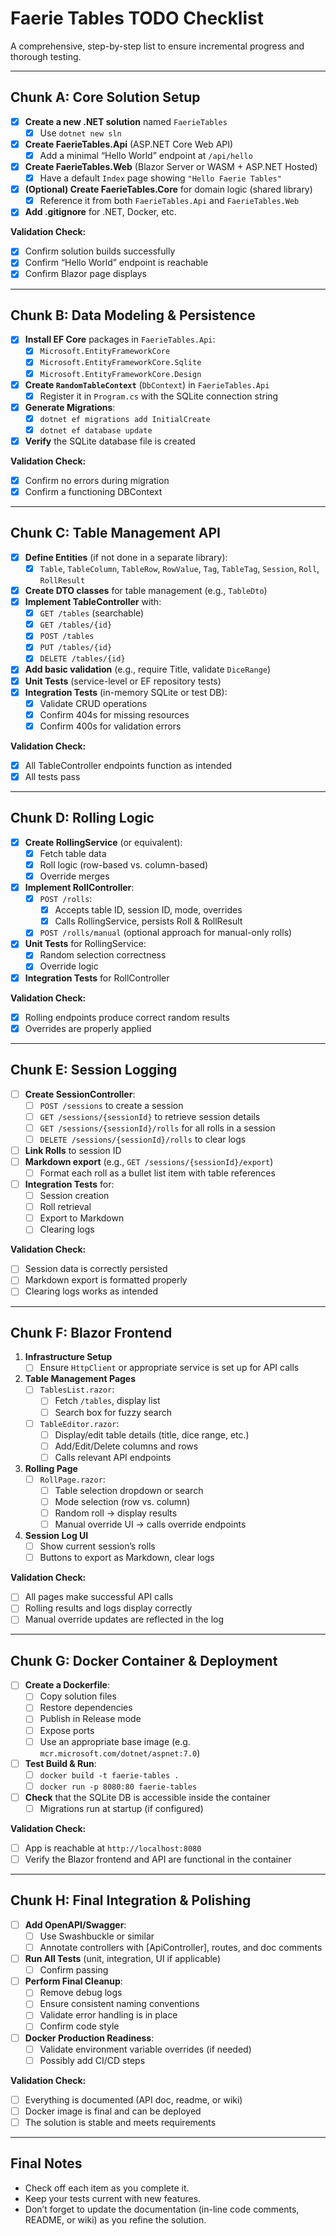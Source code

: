 # Faerie Tables TODO Checklist

A comprehensive, step-by-step list to ensure incremental progress and thorough testing.

---

## Chunk A: Core Solution Setup

- [x] **Create a new .NET solution** named `FaerieTables`
  - [x] Use `dotnet new sln`
- [x] **Create FaerieTables.Api** (ASP.NET Core Web API)
  - [x] Add a minimal “Hello World” endpoint at `/api/hello`
- [x] **Create FaerieTables.Web** (Blazor Server or WASM + ASP.NET Hosted)
  - [x] Have a default `Index` page showing `"Hello Faerie Tables"`
- [x] **(Optional) Create FaerieTables.Core** for domain logic (shared library)
  - [x] Reference it from both `FaerieTables.Api` and `FaerieTables.Web`
- [x] **Add .gitignore** for .NET, Docker, etc.

**Validation Check:**
- [x] Confirm solution builds successfully
- [x] Confirm “Hello World” endpoint is reachable
- [x] Confirm Blazor page displays

---

## Chunk B: Data Modeling & Persistence

- [x] **Install EF Core** packages in `FaerieTables.Api`:
  - [x] `Microsoft.EntityFrameworkCore`
  - [x] `Microsoft.EntityFrameworkCore.Sqlite`
  - [x] `Microsoft.EntityFrameworkCore.Design`
- [x] **Create `RandomTableContext`** (`DbContext`) in `FaerieTables.Api`
  - [x] Register it in `Program.cs` with the SQLite connection string
- [x] **Generate Migrations**:
  - [x] `dotnet ef migrations add InitialCreate`
  - [x] `dotnet ef database update`
- [x] **Verify** the SQLite database file is created

**Validation Check:**
- [x] Confirm no errors during migration
- [x] Confirm a functioning DBContext

---

## Chunk C: Table Management API

- [x] **Define Entities** (if not done in a separate library):
  - [x] `Table`, `TableColumn`, `TableRow`, `RowValue`, `Tag`, `TableTag`, `Session`, `Roll`, `RollResult`
- [x] **Create DTO classes** for table management (e.g., `TableDto`)
- [x] **Implement TableController** with:
  - [x] `GET /tables` (searchable)
  - [x] `GET /tables/{id}`
  - [x] `POST /tables`
  - [x] `PUT /tables/{id}`
  - [x] `DELETE /tables/{id}`
- [x] **Add basic validation** (e.g., require Title, validate `DiceRange`)
- [x] **Unit Tests** (service-level or EF repository tests)
- [x] **Integration Tests** (in-memory SQLite or test DB):
  - [x] Validate CRUD operations
  - [x] Confirm 404s for missing resources
  - [x] Confirm 400s for validation errors

**Validation Check:**
- [x] All TableController endpoints function as intended
- [x] All tests pass

---

## Chunk D: Rolling Logic

- [x] **Create RollingService** (or equivalent):
  - [x] Fetch table data
  - [x] Roll logic (row-based vs. column-based)
  - [x] Override merges
- [x] **Implement RollController**:
  - [x] `POST /rolls`:
    - [x] Accepts table ID, session ID, mode, overrides
    - [x] Calls RollingService, persists Roll & RollResult
  - [x] `POST /rolls/manual` (optional approach for manual-only rolls)
- [x] **Unit Tests** for RollingService:
  - [x] Random selection correctness
  - [x] Override logic
- [x] **Integration Tests** for RollController

**Validation Check:**
- [x] Rolling endpoints produce correct random results
- [x] Overrides are properly applied

---

## Chunk E: Session Logging

- [ ] **Create SessionController**:
  - [ ] `POST /sessions` to create a session
  - [ ] `GET /sessions/{sessionId}` to retrieve session details
  - [ ] `GET /sessions/{sessionId}/rolls` for all rolls in a session
  - [ ] `DELETE /sessions/{sessionId}/rolls` to clear logs
- [ ] **Link Rolls** to session ID
- [ ] **Markdown export** (e.g., `GET /sessions/{sessionId}/export`)
  - [ ] Format each roll as a bullet list item with table references
- [ ] **Integration Tests** for:
  - [ ] Session creation
  - [ ] Roll retrieval
  - [ ] Export to Markdown
  - [ ] Clearing logs

**Validation Check:**
- [ ] Session data is correctly persisted
- [ ] Markdown export is formatted properly
- [ ] Clearing logs works as intended

---

## Chunk F: Blazor Frontend

1. **Infrastructure Setup**
   - [ ] Ensure `HttpClient` or appropriate service is set up for API calls

2. **Table Management Pages**
   - [ ] `TablesList.razor`:
     - [ ] Fetch `/tables`, display list
     - [ ] Search box for fuzzy search
   - [ ] `TableEditor.razor`:
     - [ ] Display/edit table details (title, dice range, etc.)
     - [ ] Add/Edit/Delete columns and rows
     - [ ] Calls relevant API endpoints

3. **Rolling Page**
   - [ ] `RollPage.razor`:
     - [ ] Table selection dropdown or search
     - [ ] Mode selection (row vs. column)
     - [ ] Random roll -> display results
     - [ ] Manual override UI -> calls override endpoints

4. **Session Log UI**
   - [ ] Show current session’s rolls
   - [ ] Buttons to export as Markdown, clear logs

**Validation Check:**
- [ ] All pages make successful API calls
- [ ] Rolling results and logs display correctly
- [ ] Manual override updates are reflected in the log

---

## Chunk G: Docker Container & Deployment

- [ ] **Create a Dockerfile**:
  - [ ] Copy solution files
  - [ ] Restore dependencies
  - [ ] Publish in Release mode
  - [ ] Expose ports
  - [ ] Use an appropriate base image (e.g. `mcr.microsoft.com/dotnet/aspnet:7.0`)
- [ ] **Test Build & Run**:
  - [ ] `docker build -t faerie-tables .`
  - [ ] `docker run -p 8080:80 faerie-tables`
- [ ] **Check** that the SQLite DB is accessible inside the container
  - [ ] Migrations run at startup (if configured)

**Validation Check:**
- [ ] App is reachable at `http://localhost:8080`
- [ ] Verify the Blazor frontend and API are functional in the container

---

## Chunk H: Final Integration & Polishing

- [ ] **Add OpenAPI/Swagger**:
  - [ ] Use Swashbuckle or similar
  - [ ] Annotate controllers with [ApiController], routes, and doc comments
- [ ] **Run All Tests** (unit, integration, UI if applicable)
  - [ ] Confirm passing
- [ ] **Perform Final Cleanup**:
  - [ ] Remove debug logs
  - [ ] Ensure consistent naming conventions
  - [ ] Validate error handling is in place
  - [ ] Confirm code style
- [ ] **Docker Production Readiness**:
  - [ ] Validate environment variable overrides (if needed)
  - [ ] Possibly add CI/CD steps

**Validation Check:**
- [ ] Everything is documented (API doc, readme, or wiki)
- [ ] Docker image is final and can be deployed
- [ ] The solution is stable and meets requirements

---

## Final Notes

- Check off each item as you complete it.  
- Keep your tests current with new features.  
- Don’t forget to update the documentation (in-line code comments, README, or wiki) as you refine the solution.


